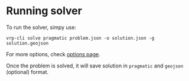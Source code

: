 # Running solver

To run the solver, simpy use:

    vrp-cli solve pragmatic problem.json -o solution.json -g solution.geojson

For more options, check [options page](../cli/options.md).

Once the problem is solved, it will save solution in `pragmatic` and `geojson` (optional) format.
